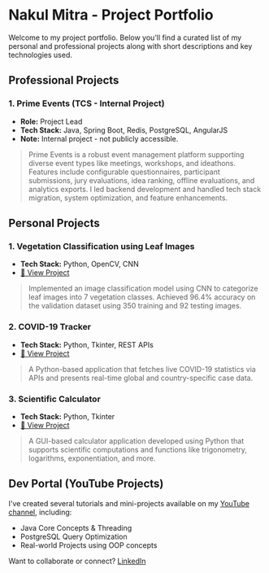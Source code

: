 # Nakul Mitra - Project Portfolio

Welcome to my project portfolio. Below you'll find a curated list of my personal and professional projects along with short descriptions and key technologies used.

## Professional Projects

### 1. Prime Events (TCS - Internal Project)
- **Role:** Project Lead
- **Tech Stack:** Java, Spring Boot, Redis, PostgreSQL, AngularJS
- **Note:** Internal project - not publicly accessible.
> Prime Events is a robust event management platform supporting diverse event types like meetings, workshops, and ideathons. Features include configurable questionnaires, participant submissions, jury evaluations, idea ranking, offline evaluations, and analytics exports. I led backend development and handled tech stack migration, system optimization, and feature enhancements.

## Personal Projects

### 1. Vegetation Classification using Leaf Images
- **Tech Stack:** Python, OpenCV, CNN
- [🔗 View Project](https://github.com/nakulmitra/Vegetation-Classification-based-on-Leaf-Pattern)
> Implemented an image classification model using CNN to categorize leaf images into 7 vegetation classes. Achieved 96.4% accuracy on the validation dataset using 350 training and 92 testing images.

### 2. COVID-19 Tracker
- **Tech Stack:** Python, Tkinter, REST APIs
- [🔗 View Project](https://github.com/nakulmitra/Covid-19-Tracker)
> A Python-based application that fetches live COVID-19 statistics via APIs and presents real-time global and country-specific case data.

### 3. Scientific Calculator
- **Tech Stack:** Python, Tkinter
- [🔗 View Project](https://github.com/nakulmitra/Scientific-Calculator)
> A GUI-based calculator application developed using Python that supports scientific computations and functions like trigonometry, logarithms, exponentiation, and more.


## Dev Portal (YouTube Projects)
I've created several tutorials and mini-projects available on my [YouTube channel](https://www.youtube.com/@DevPortal2114), including:
- Java Core Concepts & Threading
- PostgreSQL Query Optimization
- Real-world Projects using OOP concepts

Want to collaborate or connect? [LinkedIn](https://www.linkedin.com/in/nakul-mitra-microservices-spring-boot-java-postgresql/)